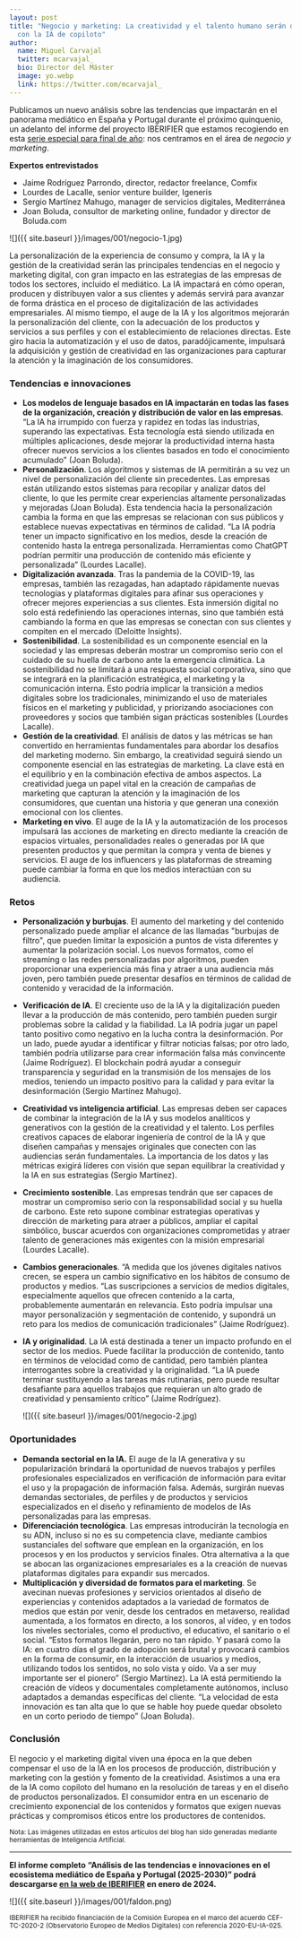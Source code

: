 ```yaml
---
layout: post
title: "Negocio y marketing: La creatividad y el talento humano serán decisivos,
  con la IA de copiloto"
author:
  name: Miguel Carvajal
  twitter: mcarvajal_
  bio: Director del Máster
  image: yo.webp
  link: https://twitter.com/mcarvajal_
---
```

Publicamos un nuevo análisis sobre las tendencias que impactarán en el panorama mediático en España y Portugal durante el próximo quinquenio, un adelanto del informe del proyecto IBERIFIER que estamos recogiendo en esta [serie especial para final de año](https://mip.umh.es/blog/2023/12/09/especial-tendencias-innovaciones-ecosistema-mediatico-de-espana-y-portugal-2025-2030/): nos centramos en el área de *negocio y marketing*.

**Expertos entrevistados**

* Jaime Rodríguez Parrondo, director, redactor freelance, Comfix
* Lourdes de Lacalle, senior venture builder, Igeneris 
* Sergio Martínez Mahugo, manager de servicios digitales, Mediterránea
* Joan Boluda, consultor de marketing online, fundador y director de Boluda.com

![]({{ site.baseurl }}/images/001/negocio-1.jpg)

La personalización de la experiencia de consumo y compra, la IA y la gestión de la creatividad serán las principales tendencias en el negocio y marketing digital, con gran impacto en las estrategias de las empresas de todos los sectores, incluido el mediático. La IA impactará en cómo operan, producen y distribuyen valor a sus clientes y además servirá para avanzar de forma drástica en el proceso de digitalización de las actividades empresariales. Al mismo tiempo, el auge de la IA y los algoritmos mejorarán la personalización del cliente, con la adecuación de los productos y servicios a sus perfiles y con el establecimiento de relaciones directas. Este giro hacia la automatización y el uso de datos, paradójicamente, impulsará la adquisición y gestión de creatividad en las organizaciones para capturar la atención y la imaginación de los consumidores. 

### Tendencias e innovaciones

* **Los modelos de lenguaje basados en IA impactarán en todas las fases de la organización, creación y distribución de valor en las empresas**. “La IA ha irrumpido con fuerza y rapidez en todas las industrias, superando las expectativas. Esta tecnología está siendo utilizada en múltiples aplicaciones, desde mejorar la productividad interna hasta ofrecer nuevos servicios a los clientes basados en todo el conocimiento acumulado” (Joan Boluda). 
* **Personalización**. Los algoritmos y sistemas de IA permitirán a su vez un nivel de personalización del cliente sin precedentes. Las empresas están utilizando estos sistemas para recopilar y analizar datos del cliente, lo que les permite crear experiencias altamente personalizadas y mejoradas (Joan Boluda). Esta tendencia hacia la personalización cambia la forma en que las empresas se relacionan con sus públicos y establece nuevas expectativas en términos de calidad. “La IA podría tener un impacto significativo en los medios, desde la creación de contenido hasta la entrega personalizada. Herramientas como ChatGPT podrían permitir una producción de contenido más eficiente y personalizada” (Lourdes Lacalle).
* **Digitalización avanzada**. Tras la pandemia de la COVID-19, las empresas, también las rezagadas, han adaptado rápidamente nuevas tecnologías y plataformas digitales para afinar sus operaciones y ofrecer mejores experiencias a sus clientes. Esta inmersión digital no solo está redefiniendo las operaciones internas, sino que también está cambiando la forma en que las empresas se conectan con sus clientes y compiten en el mercado (Deloitte Insights).
* **Sostenibilidad**. La sostenibilidad es un componente esencial en la sociedad y las empresas deberán mostrar un compromiso serio con el cuidado de su huella de carbono ante la emergencia climática. La sostenibilidad no se limitará a una respuesta social corporativa, sino que se integrará en la planificación estratégica, el marketing y la comunicación interna. Esto podría implicar la transición a medios digitales sobre los tradicionales, minimizando el uso de materiales físicos en el marketing y publicidad, y priorizando asociaciones con proveedores y socios que también sigan prácticas sostenibles (Lourdes Lacalle). 
* **Gestión de la creatividad**. El análisis de datos y las métricas se han convertido en herramientas fundamentales para abordar los desafíos del marketing moderno. Sin embargo, la creatividad seguirá siendo un componente esencial en las estrategias de marketing. La clave está en el equilibrio y en la combinación efectiva de ambos aspectos. La creatividad juega un papel vital en la creación de campañas de marketing que capturan la atención y la imaginación de los consumidores, que cuentan una historia y que generan una conexión emocional con los clientes.
* **Marketing en vivo**. El auge de la IA y la automatización de los procesos impulsará las acciones de marketing en directo mediante la creación de espacios virtuales, personalidades reales o generadas por IA que presenten productos y que permitan la compra y venta de bienes y servicios. El auge de los influencers y las plataformas de streaming puede cambiar la forma en que los medios interactúan con su audiencia. 

### Retos

* **Personalización y burbujas**. El aumento del marketing y del contenido personalizado puede ampliar el alcance de las llamadas "burbujas de filtro", que pueden limitar la exposición a puntos de vista diferentes y aumentar la polarización social. Los nuevos formatos, como el streaming o las redes personalizadas por algoritmos, pueden proporcionar una experiencia más fina y atraer a una audiencia más joven, pero también puede presentar desafíos en términos de calidad de contenido y veracidad de la información. 
* **Verificación de IA**. El creciente uso de la IA y la digitalización pueden llevar a la producción de más contenido, pero también pueden surgir problemas sobre la calidad y la fiabilidad. La IA podría jugar un papel tanto positivo como negativo en la lucha contra la desinformación. Por un lado, puede ayudar a identificar y filtrar noticias falsas; por otro lado, también podría utilizarse para crear información falsa más convincente (Jaime Rodríguez). El blockchain podrá ayudar a conseguir transparencia y seguridad en la transmisión de los mensajes de los medios, teniendo un impacto positivo para la calidad y para evitar la desinformación (Sergio Martínez Mahugo). 
* **Creatividad vs inteligencia artificial**. Las empresas deben ser capaces de combinar la integración de la IA y sus modelos analíticos y generativos con la gestión de la creatividad y el talento. Los perfiles creativos capaces de elaborar ingeniería de control de la IA y que diseñen campañas y mensajes originales que conecten con las audiencias serán fundamentales. La importancia de los datos y las métricas exigirá líderes con visión que sepan equilibrar la creatividad y la IA en sus estrategias (Sergio Martínez).
* **Crecimiento sostenible**. Las empresas tendrán que ser capaces de mostrar un compromiso serio con la responsabilidad social y su huella de carbono. Este reto supone combinar estrategias operativas y dirección de marketing para atraer a públicos, ampliar el capital simbólico, buscar acuerdos con organizaciones comprometidas y atraer talento de generaciones más exigentes con la misión empresarial (Lourdes Lacalle). 
* **Cambios generacionales**. “A medida que los jóvenes digitales nativos crecen, se espera un cambio significativo en los hábitos de consumo de productos y medios. “Las suscripciones a servicios de medios digitales, especialmente aquellos que ofrecen contenido a la carta, probablemente aumentarán en relevancia. Esto podría impulsar una mayor personalización y segmentación de contenido, y supondrá un reto para los medios de comunicación tradicionales” (Jaime Rodríguez).
* **IA y originalidad**. La IA está destinada a tener un impacto profundo en el sector de los medios. Puede facilitar la producción de contenido, tanto en términos de velocidad como de cantidad, pero también plantea interrogantes sobre la creatividad y la originalidad. “La IA puede terminar sustituyendo a las tareas más rutinarias, pero puede resultar desafiante para aquellos trabajos que requieran un alto grado de creatividad y pensamiento crítico” (Jaime Rodríguez).

  ![]({{ site.baseurl }}/images/001/negocio-2.jpg)

### Oportunidades

* **Demanda sectorial en la IA.** El auge de la IA generativa y su popularización brindará la oportunidad de nuevos trabajos y perfiles profesionales especializados en verificación de información para evitar el uso y la propagación de información falsa. Además, surgirán nuevas demandas sectoriales, de perfiles y de productos y servicios especializados en el diseño y refinamiento de modelos de IAs personalizadas para las empresas. 
* **Diferenciación tecnológica**. Las empresas introducirán la tecnología en su ADN, incluso si no es su competencia clave, mediante cambios sustanciales del software que emplean en la organización, en los procesos y en los productos y servicios finales. Otra alternativa a la que se abocan las organizaciones empresariales es a la creación de nuevas plataformas digitales para expandir sus mercados.
* **Multiplicación y diversidad de formatos para el marketing**. Se avecinan nuevas profesiones y servicios orientados al diseño de experiencias y contenidos adaptados a la variedad de formatos de medios que están por venir, desde los centrados en metaverso, realidad aumentada, a los formatos en directo, a los sonoros, al vídeo, y en todos los niveles sectoriales, como el productivo, el educativo, el sanitario o el social. “Estos formatos llegarán, pero no tan rápido. Y pasará como la IA: en cuatro días el grado de adopción será brutal y provocará cambios en la forma de consumir, en la interacción de usuarios y medios, utilizando todos los sentidos, no solo vista y oído. Va a ser muy importante ser el pionero” (Sergio Martínez). La IA está permitiendo la creación de vídeos y documentales completamente autónomos, incluso adaptados a demandas específicas del cliente. “La velocidad de esta innovación es tan alta que lo que se hable hoy puede quedar obsoleto en un corto periodo de tiempo” (Joan Boluda).

### Conclusión

El negocio y el marketing digital viven una época en la que deben compensar el uso de la IA en los procesos de producción, distribución y marketing con la gestión y fomento de la creatividad. Asistimos a una era de la IA como copiloto del humano en la resolución de tareas y en el diseño de productos personalizados. El consumidor entra en un escenario de crecimiento exponencial de los contenidos y formatos que exigen nuevas prácticas y compromisos éticos entre los productores de contenidos. 

<sup>Nota: Las imágenes utilizadas en estos artículos del blog han sido generadas mediante herramientas de Inteligencia Artificial.

* * *

**El informe completo “Análisis de las tendencias e innovaciones en el ecosistema mediático de España y Portugal (2025-2030)” podrá descargarse [en la web de IBERIFIER](https://iberifier.eu/resultados/) en enero de 2024.**

![]({{ site.baseurl }}/images/001/faldon.png)

<sup>IBERIFIER ha recibido financiación de la Comisión Europea en el marco del acuerdo CEF-TC-2020-2 (Observatorio Europeo de Medios Digitales) con referencia 2020-EU-IA-025.<sup>